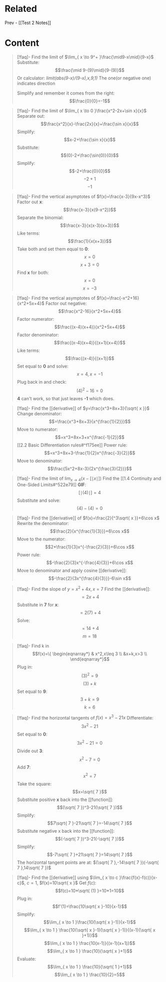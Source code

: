 # Related
Prev - [[Test 2 Notes]]
# Content
>[!faq]- Find the limit of $\lim_{ x \to 9^+ }\frac{\mid9-x\mid}{9-x}$
>Substitute: $$\frac{\mid 9-(9)\mid}{9-(9)}$$
>Or calculator: _limit(abs(9-x)/(9-x),x,9,1)_ The one(or negative one) indicates direction
>
>Simplify and remember it comes from the right: $$\frac{0}{0}=-1$$

>[!faq]- Find the limit of $\lim_{ x \to 0 }\frac{x^2-2x+\sin x}{x}$
>Separate out: $$\frac{x^2}{x}-\frac{2x}{x}+\frac{\sin x}{x}$$
>Simplify: $$x-2+\frac{\sin x}{x}$$
>Substitute: $$(0)-2+\frac{\sin(0)}{0}$$
>Simplify: $$-2+\frac{0}{0}$$
>$$-2+1$$
>$$-1$$

>[!faq]- Find the vertical asymptotes of $f(x)=\frac{x-3}{9x-x^3}$
>Factor out __x__: $$\frac{x-3}{x(9-x^2)}$$
>Separate the binomial: $$\frac{x-3}{x(x-3)(x+3)}$$
>Like terms: $$\frac{1}{x(x+3)}$$
>Take both and set them equal to __0__: $$x=0$$
>$$x+3=0$$
>Find __x__ for both: $$x=0$$
>$$x=-3$$

>[!faq]- Find the vertical asymptotes of $f(x)=\frac{-x^2+16}{x^2+5x+4}$
>Factor out negative: $$\frac{x^2-16}{x^2+5x+4}$$
>Factor numerator: $$\frac{(x-4)(x+4)}{x^2+5x+4}$$
>Factor denominator: $$\frac{(x-4)(x+4)}{(x+1)(x+4)}$$
>Like terms: $$\frac{(x-4)}{(x+1)}$$
>Set equal to __0__ and solve: $$x=4,x=-1$$
>Plug back in and check: $$(4)^2-16=0$$
>__4__ can't work, so that just leaves __-1__ which does.

>[!faq]- Find the [[derivative]] of $y=\frac{x^3+8x+3}{\sqrt{ x }}$
>Change denominator: $$=\frac{x^3+8x+3}{x^{\frac{1}{2}}}$$
>Move to numerator: $$=x^3+8x+3+x^{\frac{-1}{2}}$$
>[[2.2 Basic Differentiation rules#^f175ee]] Power rule: $$=x^3+8x+3-\frac{1}{2}x^{\frac{-3}{2}}$$
>Move to denominator: $$\frac{5x^2+8x-3}{2x^{\frac{3}{2}}}$$

>[!faq]- Find the limit of $\lim_{ x \to 4 }(x-[\mid x\mid])$
>Find the [[1.4 Continuity and One-Sided Limits#^522e79]] __GIF__: $$[\mid(4)\mid]=4$$
>Substitute and solve: $$(4)-(4)=0$$

>[!faq]- Find the [[derivative]] of $f(x)=\frac{2}{^3\sqrt{ x }}+6\cos x$
>Rewrite the denominator: $$\frac{2}{x^{\frac{1}{3}}}+6\cos x$$
>Move to the numerator: $$2*\frac{1}{3}x^{-\frac{2}{3}}+6\cos x$$
>Power rule: $$-\frac{2}{3}x^{-\frac{4}{3}}+6\cos x$$
>Move to denominator and apply cosine [[derivative]]: $$-\frac{2}{3x^{\frac{4}{3}}}-6\sin x$$

>[!faq]- Find the slope of $y=x^2+4x,x=7$
>Find the [[derivative]]: $$=2x+4$$
>Substitute in __7__ for __x__: $$=2(7)+4$$
>Solve: $$=14+4$$
>$$m=18$$

>[!faq]- Find k in $$f(x)=\{ \begin{eqnarray*} & x^2,x\leq 3 \\ &x+k,x>3 \\  \end{eqnarray*}$$
>Plug in: $$(3)^2=9$$
>$$(3)+k$$
>Set equal to __9__: $$3+k=9$$
>$$k=6$$

>[!faq]- Find the horizontal tangents of $f(x)=x^3-21x$
>Differentiate: $$3x^2-21$$
>Set equal to __0__: $$3x^2-21=0$$
>Divide out __3__: $$x^2-7=0$$
>Add __7__: $$x^2=7$$
>Take the square: $$x=\sqrt{ 7 }$$
>Substitute positive __x__ back into the [[function]]: $$(\sqrt{ 7 })^3-21(\sqrt{ 7 })$$
>Simplify: $$7\sqrt{ 7 }-21\sqrt{ 7 }=-14\sqrt{ 7 }$$
>Substitute negative x back into the [[function]]: $$(-\sqrt{ 7 })^3-21(-\sqrt{ 7 })$$
>Simplify: $$-7\sqrt{ 7 }+21\sqrt{ 7 }=14\sqrt{ 7 }$$
>The horizontal tangent points are at: $(\sqrt{ 7 },-14\sqrt{ 7 })(-\sqrt{ 7 },14\sqrt{ 7 })$

>[!faq]- Find the [[derivative]] using $\lim_{ x \to c }\frac{f(x)-f(c)}{x-c}$, $c=1$, $f(x)=10\sqrt{ x }$
>Get $f(c)$: $$f(c)=10*\sqrt{ (1) }=10*1=10$$
>Plug in: $$f'(1)=\frac{10\sqrt{ x }-10}{x-1}$$
>Simplify: $$\lim_{ x \to 1 }\frac{10(\sqrt{ x }-1)}{x-1}$$
>$$\lim_{ x \to 1 } \frac{10(\sqrt{ x }-1)(\sqrt{ x }-1)}{(x-1)(\sqrt{ x }+1)}$$
>$$\lim_{ x \to 1 } \frac{10(x-1)}{(x-1)(x+1)}$$
>$$\lim_{ x \to 1 } \frac{10}{\sqrt{ x }+1}$$
>Evaluate: $$\lim_{ x \to 1 } \frac{10}{\sqrt{ 1 }+1}$$
>$$\lim_{ x \to 1 } \frac{10}{2}=5$$